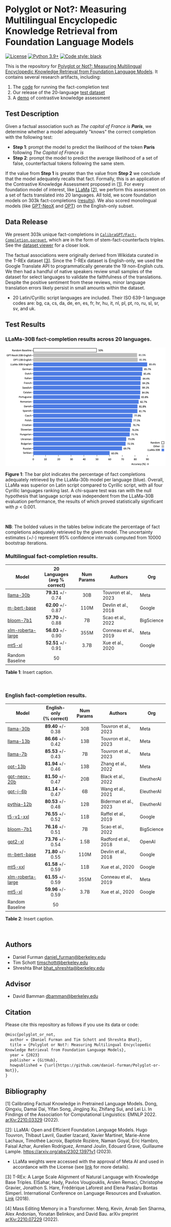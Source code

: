 # Polyglot or Not?: Measuring Multilingual Encyclopedic Knowledge Retrieval from Foundation Language Models

[![License](https://img.shields.io/badge/License-Apache_2.0-green.svg)](https://github.com/daniel-furman/Polyglot-or-Not/blob/main/LICENSE) 
[![Python 3.9+](https://img.shields.io/badge/python-3.9+-blue.svg)](https://www.python.org/downloads/release/python-390/) 
[![Code style: black](https://img.shields.io/badge/code%20style-black-000000.svg)](https://github.com/psf/black) 

This is the repository for [Polyglot or Not?: Measuring Multilingual Encyclopedic Knowledge Retrieval from Foundation Language Models](https://bit.ly/ischool-berkeley-capstone). It contains several research artifacts, including:

1. The [code][cka_run_main] for running the fact-completion test
2. Our release of the 20-language [test dataset][hf_data]
3. A [demo][cka_lightweight_demo] of contrastive knowledge assessment 

## Test Description

Given a factual association such as *The capital of France is **Paris***, we determine whether a model adequately "knows" the correct completion with the following test:
 
* **Step 1**: prompt the model to predict the likelihood of the token **Paris** following *The Capital of France is*
* **Step 2**: prompt the model to predict the average likelihood of a set of false, counterfactual tokens following the same stem.
 
If the value from **Step 1** is greater than the value from **Step 2** we conclude that the model adequately recalls that fact. Formally, this is an application of the Contrastive Knowledge Assessment proposed in [[1][bib]]. For every foundation model of interest, like [LLaMa](https://arxiv.org/abs/2302.13971) [[2][bib]], we perform this assessment on a set of facts translated into 20 languages. All told, we score foundation models on 303k fact-completions ([results](https://github.com/daniel-furman/Polyglot-or-Not#multilingual-fact-completion-results)). We also scored monolingual models (like [GPT-NeoX](https://arxiv.org/abs/2204.06745) and [OPT](https://arxiv.org/abs/2205.01068)) on the English-only subset.

## Data Release

We present 303k unique fact-completions in [`CalibraGPT/Fact-Completion.parquet`][hf_data], which are in the form of stem-fact-counterfacts triples. See the [dataset viewer](https://huggingface.co/datasets/CalibraGPT/Fact-Completion/viewer/CalibraGPT--Fact-Completion/English) for a closer look. 

The factual associations were originally derived from Wikidata curated in the T-REx dataset [[3][bib]]. Since the T-REx dataset is English-only, we used the Google Translate API to programmatically generate the 19 non-English cuts. We then had a handful of native speakers review small samples of the dataset for select languages to validate the faithfulness of the translations. Despite the positive sentiment from these reviews, minor language translation errors likely persist in small amounts within the dataset. 

* 20 Latin/Cyrillic script languages are included. Their ISO 639-1 language codes are: bg, ca, cs, da, de, en, es, fr, hr, hu, it, nl, pl, pt, ro, ru, sl, sr, sv, and uk. 

## Test Results 

### **LLaMa-30B** fact-completion results across 20 languages. 

![LLaMa test leaderboard](notebooks/viz/assets/LLaMa_h_bar_plot_final.png)

**Figure 1**: The bar plot indicates the percentage of fact completions adequately retrieved by the LLaMa-30b model per language (blue). Overall, LLaMa was superior on Latin script compared to Cyrillic script, with all four Cyrillic languages ranking last. A chi-square test was ran with the null hypothesis that language script was independent from the LLaMa-30B evaluation performance, the results of which proved statistically significant with *p* < 0.001.

&nbsp;

**NB**: The bolded values in the tables below indicate the percentage of fact completions adequately retrieved by the given model. The uncertainty estimates (+/-) represent 95% confidence intervals computed from 10000 bootstrap iterations.
 
 ### **Multilingual** fact-completion results.
 
 | Model            | 20 Languages<br />(avg % correct)      | Num Params | Authors      |  Org   |
 |------------------|:--------------:|:--------------:|--------------|--------------|
 | [llama-30b](https://arxiv.org/abs/2302.13971) | **79.31** +/- 0.74 | 30B | Touvron et al., 2023 | Meta | 
 | [m-bert-base](https://arxiv.org/abs/1810.04805) |  **62.00** +/- 0.87 | 110M | Devlin et al., 2018 | Google |
 | [bloom-7b1](https://arxiv.org/abs/2211.05100) | **57.70** +/- 0.88 | 7B | Scao et al., 2022 | BigScience |
 | [xlm-roberta-large](https://arxiv.org/abs/1911.02116) | **56.03** +/- 0.90 | 355M | Conneau et al., 2019 | Meta | 
 | [mt5-xl](https://arxiv.org/abs/2010.11934) |  **52.51** +/- 0.91 | 3.7B | Xue et al., 2020 | Google |
 | Random Baseline | 50 | &nbsp;| &nbsp; | &nbsp; |
 
 **Table 1**: Insert caption.
 
 &nbsp;
 
 ### **English** fact-completion results.
 
 | Model            | English-only<br />(% correct)      | Num Params | Authors    |  Org   | 
 |------------------|:--------------:|:--------------:|--------------|--------------|
 | [llama-30b](https://arxiv.org/abs/2302.13971) | **89.40** +/- 0.38 |  30B |  Touvron et al., 2023 | Meta |
 | [llama-13b](https://arxiv.org/abs/2302.13971) | **86.66** +/- 0.42 |  13B |  Touvron et al., 2023 | Meta |
 | [llama-7b](https://arxiv.org/abs/2302.13971) | **85.53** +/- 0.43 |  7B |  Touvron et al., 2023 | Meta |
 | [opt-13b](https://arxiv.org/abs/2205.01068) | **81.94** +/- 0.46 | 13B |  Zhang et al., 2022 | Meta |
 | [gpt-neox-20b](https://arxiv.org/abs/2204.06745) | **81.50** +/- 0.47 | 20B |  Black et al., 2022 | EleutherAI |
 | [gpt-j-6b](https://github.com/kingoflolz/mesh-transformer-jax/#gpt-j-6B) |  **81.14** +/- 0.47 |  6B | Wang et al., 2021 | EleutherAI |
 | [pythia-12b](https://arxiv.org/abs/2304.01373) | **80.53** +/- 0.48 | 12B | Biderman et al., 2023 | EleutherAI|
 | [t5-v1-xxl](https://arxiv.org/abs/1910.10683) | **76.55** +/- 0.52 | 11B |  Raffel et al., 2019 | Google |
 | [bloom-7b1](https://arxiv.org/abs/2211.05100) | **76.16** +/- 0.51 |  7B |  Scao et al., 2022 | BigScience |
 | [gpt2-xl](https://d4mucfpksywv.cloudfront.net/better-language-models/language_models_are_unsupervised_multitask_learners.pdf) | **73.76** +/- 0.54 | 1.5B |  Radford et al., 2018 | OpenAI |
 | [m-bert-base](https://arxiv.org/abs/1810.04805) | **71.80** +/- 0.55 | 110M | Devlin et al., 2018 | Google | 
 | [mt5-xxl](https://arxiv.org/abs/2010.11934) | **61.58** +/- 0.59|  11B |  Xue et al., 2020 | Google |
 | [xlm-roberta-large](https://arxiv.org/abs/1911.02116) | **61.55** +/- 0.59 | 355M | Conneau et al., 2019 | Meta |
 | [mt5-xl](https://arxiv.org/abs/2010.11934) |  **59.96** +/- 0.59 | 3.7B |  Xue et al., 2020 | Google |
 | Random Baseline | 50   | &nbsp; | &nbsp; | &nbsp; |  
 
 **Table 2**: Insert caption.
 
 &nbsp;
 
## Authors

* Daniel Furman <daniel_furman@berkeley.edu>
* Tim Schott <timschott@berkeley.edu>
* Shreshta Bhat <bhat_shreshta@berkeley.edu>

## Advisor

* David Bamman <dbamman@berkeley.edu>

## Citation

Please cite this repository as follows if you use its data or code:

```
@misc{polyglot_or_not,
  author = {Daniel Furman and Tim Schott and Shreshta Bhat},
  title = {Polyglot or Not?: Measuring Multilingual Encyclopedic Knowledge Retrieval from Foundation Language Models},
  year = {2023}
  publisher = {GitHub},
  howpublished = {\url{https://github.com/daniel-furman/Polyglot-or-Not}},
}
```

## Bibliography 

[1] Calibrating Factual Knowledge in Pretrained Language Models. Dong, Qingxiu, Damai Dai, Yifan Song, Jingjing Xu, Zhifang Sui, and Lei Li. In Findings of the Association for Computational Linguistics: EMNLP 2022. [arXiv:2210.03329][cka] (2022).

[2]: LLaMA: Open and Efficient Foundation Language Models. Hugo Touvron, Thibaut Lavril, Gautier Izacard, Xavier Martinet, Marie-Anne Lachaux, Timothée Lacroix, Baptiste Rozière, Naman Goyal, Eric Hambro, Faisal Azhar, Aurelien Rodriguez, Armand Joulin, Edouard Grave, Guillaume Lample. https://arxiv.org/abs/2302.13971v1 (2023).

* LLaMa weights were accessed with the approval of Meta AI and used in accordance with the License (see [link](https://docs.google.com/forms/d/e/1FAIpQLSfqNECQnMkycAp2jP4Z9TFX0cGR4uf7b_fBxjY_OjhJILlKGA/viewform) for more details).  

[3] T-REx: A Large Scale Alignment of Natural Language with Knowledge Base Triples. ElSahar, Hady, Pavlos Vougiouklis, Arslen Remaci, Christophe Gravier, Jonathon S. Hare, Frédérique Laforest and Elena Paslaru Bontas Simperl. International Conference on Language Resources and Evaluation. [Link][trex] (2018).

[4] Mass Editing Memory in a Transformer. Meng, Kevin, Arnab Sen Sharma, Alex Andonian, Yonatan Belinkov, and David Bau. arXiv preprint [arXiv:2210.07229][memit] (2022).


[bib]: https://github.com/daniel-furman/Polyglot-or-Not#bibliography
[hf_data]: https://huggingface.co/datasets/CalibraGPT/Fact-Completion
[cka]: https://arxiv.org/abs/2210.03329
[memit]: https://arxiv.org/abs/2210.07229
[mmlu]: https://paperswithcode.com/sota/multi-task-language-understanding-on-mmlu
[mmlu_paper]: https://arxiv.org/abs/2009.03300
[trex]: http://aclanthology.lst.uni-saarland.de/L18-1544.pdf
[cka_lightweight_demo]: https://github.com/daniel-furman/Polyglot-or-Not/blob/main/notebooks/fact_completion_notebooks/fact-completion-lightweight-demo.ipynb
[cka_run_main]: https://github.com/daniel-furman/Polyglot-or-Not/blob/main/notebooks/fact_completion_notebooks/fact-completion-full-benchmark.ipynb
